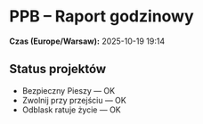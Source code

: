# PPB – Raport godzinowy
**Czas (Europe/Warsaw):** 2025-10-19 19:14

## Status projektów
- Bezpieczny Pieszy — OK
- Zwolnij przy przejściu — OK
- Odblask ratuje życie — OK

